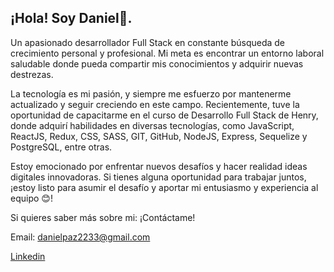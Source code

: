 ## ¡Hola! Soy Daniel👋.

Un apasionado desarrollador Full Stack en constante búsqueda de crecimiento personal y profesional. Mi meta es encontrar un entorno laboral saludable donde pueda compartir mis conocimientos y adquirir nuevas destrezas.

La tecnología es mi pasión, y siempre me esfuerzo por mantenerme actualizado y seguir creciendo en este campo. Recientemente, tuve la oportunidad de capacitarme en el curso de Desarrollo Full Stack de Henry, donde adquirí habilidades en diversas tecnologías, como JavaScript, ReactJS, Redux, CSS, SASS, GIT, GitHub, NodeJS, Express, Sequelize y PostgreSQL, entre otras.

Estoy emocionado por enfrentar nuevos desafíos y hacer realidad ideas digitales innovadoras. Si tienes alguna oportunidad para trabajar juntos, ¡estoy listo para asumir el desafío y aportar mi entusiasmo y experiencia al equipo 😊!

Si quieres saber más sobre mi:
¡Contáctame!

Email: danielpaz2233@gmail.com

[Linkedin](https://www.linkedin.com/in/daniel-alexander-paz-8025601a3/)
<!--
**danielpaz23/danielpaz23** is a ✨ _special_ ✨ repository because its `README.md` (this file) appears on your GitHub profile.

Here are some ideas to get you started:

- 🔭 I’m currently working on ...
- 🌱 I’m currently learning ...
- 👯 I’m looking to collaborate on ...
- 🤔 I’m looking for help with ...
- 💬 Ask me about ...
- 📫 How to reach me: ...
- 😄 Pronouns: ...
- ⚡ Fun fact: ...
-->
